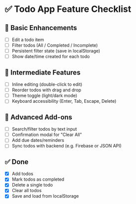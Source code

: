 # ✅ Todo App Feature Checklist

## 🔹 Basic Enhancements
- [ ] Edit a todo item
- [ ] Filter todos (All / Completed / Incomplete)
- [ ] Persistent filter state (save in localStorage)
- [ ] Show date/time created for each todo

## 🔸 Intermediate Features
- [ ] Inline editing (double-click to edit)
- [ ] Reorder todos with drag and drop
- [ ] Theme toggle (light/dark mode)
- [ ] Keyboard accessibility (Enter, Tab, Escape, Delete)

## 🔺 Advanced Add-ons
- [ ] Search/filter todos by text input
- [ ] Confirmation modal for "Clear All"
- [ ] Add due dates/reminders
- [ ] Sync todos with backend (e.g. Firebase or JSON API)

## ✅ Done
- [x] Add todos
- [x] Mark todos as completed
- [x] Delete a single todo
- [x] Clear all todos
- [x] Save and load from localStorage
